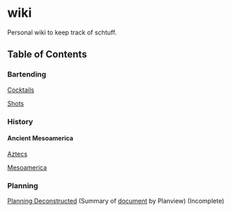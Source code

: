 # wiki

Personal wiki to keep track of schtuff.

## Table of Contents

### Bartending

[Cocktails](bartending/cocktails.md)

[Shots](bartending/shots.md)

### History

#### Ancient Mesoamerica

[Aztecs](ancientMesoamerica/aztecs.md)

[Mesoamerica](ancientMesoamerica/mesoamerica.md)

### Planning

[Planning Deconstructed](planning/planning-deconstructed.md) (Summary of [document](planning/assets/Planning-deconstructed.pdf) by Planview) (Incomplete)